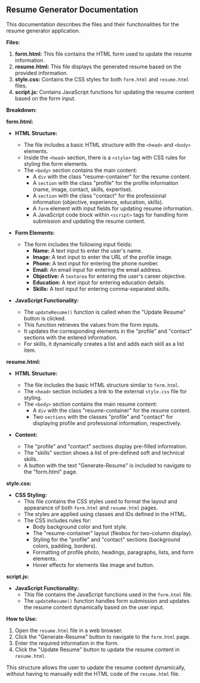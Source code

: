 ## Resume Generator Documentation

This documentation describes the files and their functionalities for the resume generator application.

**Files:**

1. **form.html:** This file contains the HTML form used to update the resume information.
2. **resume.html:** This file displays the generated resume based on the provided information.
3. **style.css:** Contains the CSS styles for both `form.html` and `resume.html` files.
4. **script.js:** Contains JavaScript functions for updating the resume content based on the form input.

**Breakdown:**

**form.html:**

* **HTML Structure:**
    * The file includes a basic HTML structure with the `<head>` and `<body>` elements.
    * Inside the `<head>` section, there is a `<style>` tag with CSS rules for styling the form elements.
    * The `<body>` section contains the main content:
        * A `div` with the class "resume-container" for the resume content.
        * A `section` with the class "profile" for the profile information (name, image, contact, skills, expertise).
        * A `section` with the class "contact" for the professional information (objective, experience, education, skills).
        * A `form` element with input fields for updating resume information.
        * A JavaScript code block within `<script>` tags for handling form submission and updating the resume content.

* **Form Elements:**
    * The form includes the following input fields:
        * **Name:** A text input to enter the user's name.
        * **Image:** A text input to enter the URL of the profile image.
        * **Phone:** A text input for entering the phone number.
        * **Email:** An email input for entering the email address.
        * **Objective:** A `textarea` for entering the user's career objective.
        * **Education:** A text input for entering education details.
        * **Skills:** A text input for entering comma-separated skills.

* **JavaScript Functionality:**
    * The `updateResume()` function is called when the "Update Resume" button is clicked.
    * This function retrieves the values from the form inputs.
    * It updates the corresponding elements in the "profile" and "contact" sections with the entered information.
    * For skills, it dynamically creates a list and adds each skill as a list item.

**resume.html:**

* **HTML Structure:**
    * The file includes the basic HTML structure similar to `form.html`.
    * The `<head>` section includes a link to the external `style.css` file for styling.
    * The `<body>` section contains the main resume content:
        * A `div` with the class "resume-container" for the resume content.
        * Two `sections` with the classes "profile" and "contact" for displaying profile and professional information, respectively.

* **Content:**
    * The "profile" and "contact" sections display pre-filled information.
    * The "skills" section shows a list of pre-defined soft and technical skills.
    * A button with the text "Generate-Resume" is included to navigate to the "form.html" page.

**style.css:**

* **CSS Styling:**
    * This file contains the CSS styles used to format the layout and appearance of both `form.html` and `resume.html` pages.
    * The styles are applied using classes and IDs defined in the HTML.
    * The CSS includes rules for:
        * Body background color and font style.
        * The "resume-container" layout (flexbox for two-column display).
        * Styling for the "profile" and "contact" sections (background colors, padding, borders).
        * Formatting of profile photo, headings, paragraphs, lists, and form elements.
        * Hover effects for elements like image and button.

**script.js:**

* **JavaScript Functionality:**
    * This file contains the JavaScript functions used in the `form.html` file.
    * The `updateResume()` function handles form submission and updates the resume content dynamically based on the user input.

**How to Use:**

1. Open the `resume.html` file in a web browser.
2. Click the "Generate-Resume" button to navigate to the `form.html` page.
3. Enter the required information in the form.
4. Click the "Update Resume" button to update the resume content in `resume.html`.

This structure allows the user to update the resume content dynamically, without having to manually edit the HTML code of the `resume.html` file.
